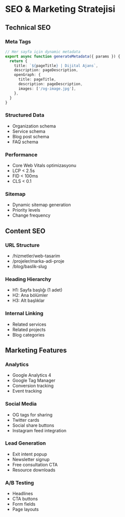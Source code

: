 # SEO & Marketing Stratejisi

## Technical SEO

### Meta Tags
```typescript
// Her sayfa için dynamic metadata
export async function generateMetadata({ params }) {
  return {
    title: `${pageTitle} | Dijital Ajans`,
    description: pageDescription,
    openGraph: {
      title: pageTitle,
      description: pageDescription,
      images: ['/og-image.jpg'],
    },
  }
}
```

### Structured Data
- Organization schema
- Service schema
- Blog post schema
- FAQ schema

### Performance
- Core Web Vitals optimizasyonu
- LCP < 2.5s
- FID < 100ms
- CLS < 0.1

### Sitemap
- Dynamic sitemap generation
- Priority levels
- Change frequency

## Content SEO

### URL Structure
- /hizmetler/web-tasarim
- /projeler/marka-adi-proje
- /blog/baslik-slug

### Heading Hierarchy
- H1: Sayfa başlığı (1 adet)
- H2: Ana bölümler
- H3: Alt başlıklar

### Internal Linking
- Related services
- Related projects
- Blog categories

## Marketing Features

### Analytics
- Google Analytics 4
- Google Tag Manager
- Conversion tracking
- Event tracking

### Social Media
- OG tags for sharing
- Twitter cards
- Social share buttons
- Instagram feed integration

### Lead Generation
- Exit intent popup
- Newsletter signup
- Free consultation CTA
- Resource downloads

### A/B Testing
- Headlines
- CTA buttons
- Form fields
- Page layouts